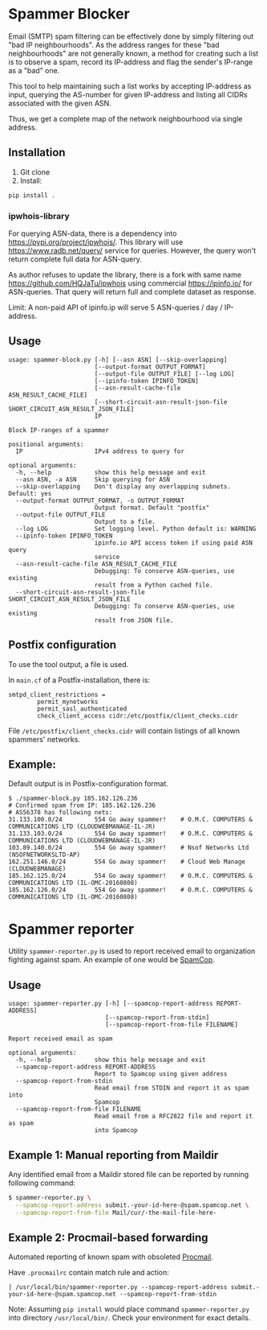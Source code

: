 # Spammer Blocker

Email (SMTP) spam filtering can be effectively done by simply filtering out "bad IP neighbourhoods".
As the address ranges for these "bad neighbourhoods" are not generally known, a method for creating
such a list is to observe a spam, record its IP-address and flag the sender's IP-range as a "bad" one.

This tool to help maintaining such a list works by accepting IP-address as input, querying the
AS-number for given IP-address and listing all CIDRs associated with the given ASN.

Thus, we get a complete map of the network neighbourhood via single address.

## Installation
1. Git clone
1. Install:
```bash
pip install .
```

### ipwhois-library
For querying ASN-data, there is a dependency into https://pypi.org/project/ipwhois/.
This library will use https://www.radb.net/query/ service for queries. However, the query
won't return complete full data for ASN-query.

As author refuses to update the library, there is a fork with same name https://github.com/HQJaTu/ipwhois
using commercial https://ipinfo.io/ for ASN-queries. That query will return full and complete dataset as response.

Limit: A non-paid API of ipinfo.ip will serve 5 ASN-queries / day / IP-address.

## Usage
```text
usage: spammer-block.py [-h] [--asn ASN] [--skip-overlapping]
                        [--output-format OUTPUT_FORMAT]
                        [--output-file OUTPUT_FILE] [--log LOG]
                        [--ipinfo-token IPINFO_TOKEN]
                        [--asn-result-cache-file ASN_RESULT_CACHE_FILE]
                        [--short-circuit-asn-result-json-file SHORT_CIRCUIT_ASN_RESULT_JSON_FILE]
                        IP

Block IP-ranges of a spammer

positional arguments:
  IP                    IPv4 address to query for

optional arguments:
  -h, --help            show this help message and exit
  --asn ASN, -a ASN     Skip querying for ASN
  --skip-overlapping    Don't display any overlapping subnets. Default: yes
  --output-format OUTPUT_FORMAT, -o OUTPUT_FORMAT
                        Output format. Default "postfix"
  --output-file OUTPUT_FILE
                        Output to a file.
  --log LOG             Set logging level. Python default is: WARNING
  --ipinfo-token IPINFO_TOKEN
                        ipinfo.io API access token if using paid ASN query
                        service
  --asn-result-cache-file ASN_RESULT_CACHE_FILE
                        Debugging: To conserve ASN-queries, use existing
                        result from a Python cached file.
  --short-circuit-asn-result-json-file SHORT_CIRCUIT_ASN_RESULT_JSON_FILE
                        Debugging: To conserve ASN-queries, use existing
                        result from JSON file.
```

## Postfix configuration
To use the tool output, a file is used.

In `main.cf` of a Postfix-installation, there is:
```text
smtpd_client_restrictions =
        permit_mynetworks
        permit_sasl_authenticated
        check_client_access cidr:/etc/postfix/client_checks.cidr
```

File `/etc/postfix/client_checks.cidr` will contain listings of all known spammers' networks.

## Example:
Default output is in Postfix-configuration format.
```text
$ ./spammer-block.py 185.162.126.236
# Confirmed spam from IP: 185.162.126.236
# AS56378 has following nets:
31.133.100.0/24         554 Go away spammer!    # O.M.C. COMPUTERS & COMMUNICATIONS LTD (CLOUDWEBMANAGE-IL-JR)
31.133.103.0/24         554 Go away spammer!    # O.M.C. COMPUTERS & COMMUNICATIONS LTD (CLOUDWEBMANAGE-IL-JR)
103.89.140.0/24         554 Go away spammer!    # Nsof Networks Ltd (NSOFNETWORKSLTD-AP)
162.251.146.0/24        554 Go away spammer!    # Cloud Web Manage (CLOUDWEBMANAGE)
185.162.125.0/24        554 Go away spammer!    # O.M.C. COMPUTERS & COMMUNICATIONS LTD (IL-OMC-20160808)
185.162.126.0/24        554 Go away spammer!    # O.M.C. COMPUTERS & COMMUNICATIONS LTD (IL-OMC-20160808)
```

# Spammer reporter

Utility `spammer-reporter.py` is used to report received email to organization
fighting against spam. An example of one would be [SpamCop](https://www.spamcop.net/).

## Usage
```text
usage: spammer-reporter.py [-h] [--spamcop-report-address REPORT-ADDRESS]
                           [--spamcop-report-from-stdin]
                           [--spamcop-report-from-file FILENAME]

Report received email as spam

optional arguments:
  -h, --help            show this help message and exit
  --spamcop-report-address REPORT-ADDRESS
                        Report to Spamcop using given address
  --spamcop-report-from-stdin
                        Read email from STDIN and report it as spam into
                        Spamcop
  --spamcop-report-from-file FILENAME
                        Read email from a RFC2822 file and report it as spam
                        into Spamcop
```

## Example 1: Manual reporting from Maildir
Any identified email from a Maildir stored file can be reported by running following command:
```bash
$ spammer-reporter.py \
  --spamcop-report-address submit.-your-id-here-@spam.spamcop.net \
  --spamcop-report-from-file Mail/cur/-the-mail-file-here-
```

## Example 2: Procmail-based forwarding
Automated reporting of known spam with obsoleted [Procmail](https://wiki2.dovecot.org/procmail).

Have `.procmailrc` contain match rule and action:
```text
| /usr/local/bin/spammer-reporter.py --spamcop-report-address submit.-your-id-here-@spam.spamcop.net --spamcop-report-from-stdin
```

Note: Assuming `pip install` would place command `spammer-reporter.py` into directory `/usr/local/bin/`.
Check your environment for exact details.